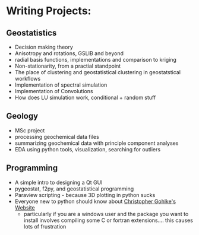 # Writing Projects:

## Geostatistics

- Decision making theory
- Anisotropy and rotations, GSLIB and beyond
- radial basis functions, implementations and comparison to kriging
- Non-stationarity, from a practial standpoint
- The place of clustering and geostatistical clustering in geostatstical workflows
- Implementation of spectral simulation
- Implementation of Convolutions
- How does LU simulation work, conditional + random stuff

## Geology

- MSc project
- processing geochemical data files
- summarizing geochemical data with principle component analyses
- EDA using python tools, visualization, searching for outliers

## Programming

- A simple intro to designing a Qt GUI
- pygeostat, f2py, and geostatistical programming
- Paraview scripting - because 3D plotting in python sucks
- Everyone new to python should know about [Christopher Gohlke's Website](http://www.lfd.uci.edu/~gohlke/pythonlibs/)
    - particularly if you are a windows user and the package you want to install involves compiling some C or fortran extensions.... this causes lots of frustration


